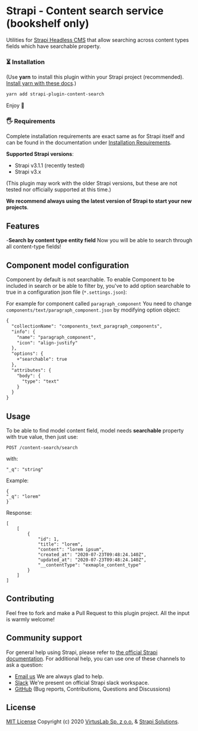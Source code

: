 # Strapi - Content search service (bookshelf only)

Utilities for [Strapi Headless CMS](https://github.com/strapi/strapi) that allow
searching across content types fields which have searchable property.

### ⏳ Installation

(Use **yarn** to install this plugin within your Strapi project (recommended).
[Install yarn with these docs](https://yarnpkg.com/lang/en/docs/install/).)

```bash
yarn add strapi-plugin-content-search
```

Enjoy 🎉

### 🖐 Requirements

Complete installation requirements are exact same as for Strapi itself and can
be found in the documentation under
<a href="https://strapi.io/documentation/v3.x/installation/cli.html#step-1-make-sure-requirements-are-met">Installation
Requirements</a>.

**Supported Strapi versions**:

- Strapi v3.1.1 (recently tested)
- Strapi v3.x

(This plugin may work with the older Strapi versions, but these are not tested
nor officially supported at this time.)

**We recommend always using the latest version of Strapi to start your new
projects**.

## Features

-**Search by content type entity field** Now you will be able to search through
all content-type fields!

## Component model configuration

Component by default is not searchable. To enable Component to be included in
search or be able to filter by, you've to add option searchable to true in a
configuration json file (`*.settings.json`):

For example for component called `paragraph_component` You need to change
`components/text/paragraph_component.json` by modifying option object:

```diff
{
  "collectionName": "components_text_paragraph_components",
  "info": {
    "name": "paragraph_component",
    "icon": "align-justify"
  },
  "options": {
    +"searchable": true
  },
  "attributes": {
    "body": {
      "type": "text"
    }
  }
}
```

## Usage

To be able to find model content field, model needs **searchable** property with
true value, then just use:

```
POST /content-search/search
```

with:

```
"_q": "string"
```

Example:

```
{
"_q": "lorem"
}
```

Response:

```
[
    [
        {
            "id": 1,
            "title": "lorem",
            "content": "lorem ipsum",
            "created_at": "2020-07-23T09:48:24.140Z",
            "updated_at": "2020-07-23T09:48:24.140Z",
            "__contentType": "exmaple_content_type"
        }
    ]
]
```

## Contributing

Feel free to fork and make a Pull Request to this plugin project. All the input
is warmly welcome!

## Community support

For general help using Strapi, please refer to
[the official Strapi documentation](https://strapi.io/documentation/). For
additional help, you can use one of these channels to ask a question:

- [Email us](mailto:strapi@virtuslab.com) We are always glad to help.
- [Slack](http://slack.strapi.io) We're present on official Strapi slack
  workspace.
- [GitHub](https://github.com/VirtusLab/strapi-molecules/issues) (Bug reports,
  Contributions, Questions and Discussions)

## License

[MIT License](LICENSE.md) Copyright (c) 2020
[VirtusLab Sp. z o.o.](https://virtuslab.com/) &amp;
[Strapi Solutions](https://strapi.io/).
